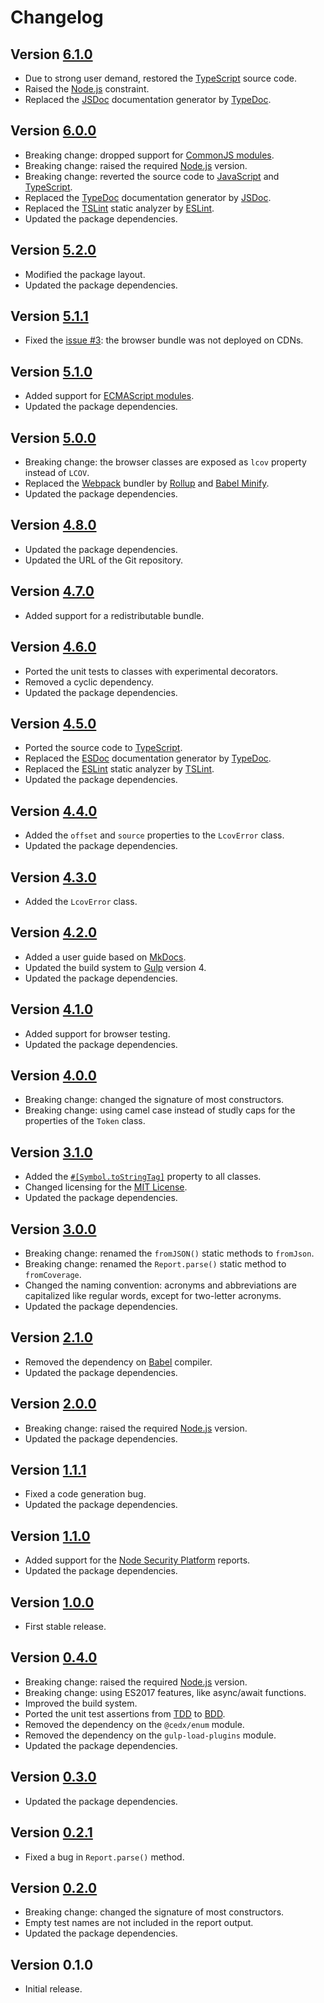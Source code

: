 # Changelog

## Version [6.1.0](https://github.com/cedx/lcov.js/compare/v6.0.0...v6.1.0)
- Due to strong user demand, restored the [TypeScript](https://www.typescriptlang.org) source code.
- Raised the [Node.js](https://nodejs.org) constraint.
- Replaced the [JSDoc](https://jsdoc.app) documentation generator by [TypeDoc](https://typedoc.org).

## Version [6.0.0](https://github.com/cedx/lcov.js/compare/v5.2.0...v6.0.0)
- Breaking change: dropped support for [CommonJS modules](https://nodejs.org/api/modules.html).
- Breaking change: raised the required [Node.js](https://nodejs.org) version.
- Breaking change: reverted the source code to [JavaScript](https://developer.mozilla.org/en-US/docs/Web/JavaScript) and [TypeScript](https://www.typescriptlang.org).
- Replaced the [TypeDoc](https://typedoc.org) documentation generator by [JSDoc](https://jsdoc.app).
- Replaced the [TSLint](https://palantir.github.io/tslint) static analyzer by [ESLint](https://eslint.org).
- Updated the package dependencies.

## Version [5.2.0](https://github.com/cedx/lcov.js/compare/v5.1.1...v5.2.0)
- Modified the package layout.
- Updated the package dependencies.

## Version [5.1.1](https://github.com/cedx/lcov.js/compare/v5.1.0...v5.1.1)
- Fixed the [issue #3](https://github.com/cedx/lcov.js/issues/3): the browser bundle was not deployed on CDNs.

## Version [5.1.0](https://github.com/cedx/lcov.js/compare/v5.0.0...v5.1.0)
- Added support for [ECMAScript modules](https://nodejs.org/api/esm.html).
- Updated the package dependencies.

## Version [5.0.0](https://github.com/cedx/lcov.js/compare/v4.8.0...v5.0.0)
- Breaking change: the browser classes are exposed as `lcov` property instead of `LCOV`.
- Replaced the [Webpack](https://webpack.js.org) bundler by [Rollup](https://rollupjs.org) and [Babel Minify](https://github.com/babel/minify).
- Updated the package dependencies.

## Version [4.8.0](https://github.com/cedx/lcov.js/compare/v4.7.0...v4.8.0)
- Updated the package dependencies.
- Updated the URL of the Git repository.

## Version [4.7.0](https://github.com/cedx/lcov.js/compare/v4.6.0...v4.7.0)
- Added support for a redistributable bundle.

## Version [4.6.0](https://github.com/cedx/lcov.js/compare/v4.5.0...v4.6.0)
- Ported the unit tests to classes with experimental decorators.
- Removed a cyclic dependency.
- Updated the package dependencies.

## Version [4.5.0](https://github.com/cedx/lcov.js/compare/v4.4.0...v4.5.0)
- Ported the source code to [TypeScript](https://www.typescriptlang.org).
- Replaced the [ESDoc](https://esdoc.org) documentation generator by [TypeDoc](https://typedoc.org).
- Replaced the [ESLint](https://eslint.org) static analyzer by [TSLint](https://palantir.github.io/tslint).
- Updated the package dependencies.

## Version [4.4.0](https://github.com/cedx/lcov.js/compare/v4.3.0...v4.4.0)
- Added the `offset` and `source` properties to the `LcovError` class.
- Updated the package dependencies.

## Version [4.3.0](https://github.com/cedx/lcov.js/compare/v4.2.0...v4.3.0)
- Added the `LcovError` class.

## Version [4.2.0](https://github.com/cedx/lcov.js/compare/v4.1.0...v4.2.0)
- Added a user guide based on [MkDocs](http://www.mkdocs.org).
- Updated the build system to [Gulp](https://gulpjs.com) version 4.
- Updated the package dependencies.

## Version [4.1.0](https://github.com/cedx/lcov.js/compare/v4.0.0...v4.1.0)
- Added support for browser testing.
- Updated the package dependencies.

## Version [4.0.0](https://github.com/cedx/lcov.js/compare/v3.1.0...v4.0.0)
- Breaking change: changed the signature of most constructors.
- Breaking change: using camel case instead of studly caps for the properties of the `Token` class.

## Version [3.1.0](https://github.com/cedx/lcov.js/compare/v3.0.0...v3.1.0)
- Added the [`#[Symbol.toStringTag]`](https://developer.mozilla.org/en-US/docs/Web/JavaScript/Reference/Global_Objects/Symbol/toStringTag) property to all classes.
- Changed licensing for the [MIT License](https://opensource.org/licenses/MIT).
- Updated the package dependencies.

## Version [3.0.0](https://github.com/cedx/lcov.js/compare/v2.1.0...v3.0.0)
- Breaking change: renamed the `fromJSON()` static methods to `fromJson`.
- Breaking change: renamed the `Report.parse()` static method to `fromCoverage`.
- Changed the naming convention: acronyms and abbreviations are capitalized like regular words, except for two-letter acronyms.
- Updated the package dependencies.

## Version [2.1.0](https://github.com/cedx/lcov.js/compare/v2.0.0...v2.1.0)
- Removed the dependency on [Babel](https://babeljs.io) compiler.
- Updated the package dependencies.

## Version [2.0.0](https://github.com/cedx/lcov.js/compare/v1.1.1...v2.0.0)
- Breaking change: raised the required [Node.js](https://nodejs.org) version.
- Updated the package dependencies.

## Version [1.1.1](https://github.com/cedx/lcov.js/compare/v1.1.0...v1.1.1)
- Fixed a code generation bug.
- Updated the package dependencies.

## Version [1.1.0](https://github.com/cedx/lcov.js/compare/v1.0.0...v1.1.0)
- Added support for the [Node Security Platform](https://nodesecurity.io) reports.
- Updated the package dependencies.

## Version [1.0.0](https://github.com/cedx/lcov.js/compare/v0.4.0...v1.0.0)
- First stable release.

## Version [0.4.0](https://github.com/cedx/lcov.js/compare/v0.3.0...v0.4.0)
- Breaking change: raised the required [Node.js](https://nodejs.org) version.
- Breaking change: using ES2017 features, like async/await functions.
- Improved the build system.
- Ported the unit test assertions from [TDD](https://en.wikipedia.org/wiki/Test-driven_development) to [BDD](https://en.wikipedia.org/wiki/Behavior-driven_development).
- Removed the dependency on the `@cedx/enum` module.
- Removed the dependency on the `gulp-load-plugins` module.
- Updated the package dependencies.

## Version [0.3.0](https://github.com/cedx/lcov.js/compare/v0.2.1...v0.3.0)
- Updated the package dependencies.

## Version [0.2.1](https://github.com/cedx/lcov.js/compare/v0.2.0...v0.2.1)
- Fixed a bug in `Report.parse()` method.

## Version [0.2.0](https://github.com/cedx/lcov.js/compare/v0.1.0...v0.2.0)
- Breaking change: changed the signature of most constructors.
- Empty test names are not included in the report output.
- Updated the package dependencies.

## Version 0.1.0
- Initial release.
